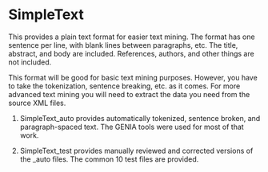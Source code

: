 # SimpleText

This provides a plain text format for easier text mining. The format has
one sentence per line, with blank lines between paragraphs, etc. The title,
abstract, and body are included. References, authors, and other things are
not included.

This format will be good for basic text mining purposes. However, you
have to take the tokenization, sentence breaking, etc. as it comes. For
more advanced text mining you will need to extract the data you need
from the source XML files.

1. SimpleText_auto provides automatically tokenized, sentence broken,
and paragraph-spaced text. The GENIA tools were used for most of that work.

2. SimpleText_test provides manually reviewed and corrected versions of the _auto files. The common 10 test files are provided.

 
